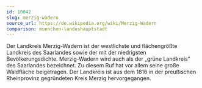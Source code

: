 ```yaml
---
id: 10042
slug: merzig-wadern
source_url: https://de.wikipedia.org/wiki/Merzig-Wadern
comparison: muenchen-landeshauptstadt
---
```


Der Landkreis Merzig-Wadern ist der westlichste und flächengrößte Landkreis des Saarlandes sowie der mit der niedrigsten Bevölkerungsdichte. Merzig-Wadern wird auch als der „grüne Landkreis“ des Saarlandes bezeichnet. Zu diesem Ruf hat vor allem seine große Waldfläche beigetragen. Der Landkreis ist aus dem 1816 in der preußischen Rheinprovinz gegründeten Kreis Merzig hervorgegangen.
